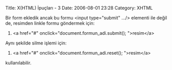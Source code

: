 Title: X(HTML) İpuçları - 3
Date: 2006-08-01 23:28
Category: XHTML

Bir form ekledik ancak bu formu \<input type="submit" .../\> elementi
ile değil de, resimden linkle formu göndermek için:

1.  \<a href="\#" onclick="document.formun\_adi.submit(); "\>resim\</a\>

Aynı şekilde silme işlemi için:

1.  \<a href="\#" onclick="document.formun\_adi.reset(); "\>resim\</a\>

kullanılabilir.

</p>

